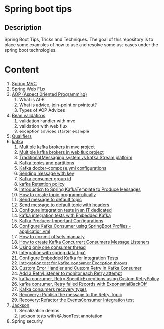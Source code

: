 # Spring boot tips 

## Description
Spring Boot Tips, Tricks and Techniques.
The goal of this repository is to place some examples of how to use and resolve some use cases under the spring boot technologies.


# Content

1. [Spring MVC](web)
2. [Spring Web Flux](spring-boot-tipps-reactive)
3. [AOP (Aspect Oriented Programming)](aop)
   1. What is AOP
   2. What is advice, join-point or pointcut?
   3. Types of AOP Advices
4. [Bean validations](bean-validation)
   1. validation handler with mvc
   2. validation with web flux
   3. exception advices starter example
5. [Qualifiers](qualifiers)
6. [kafka]()
   1. [Multiple kafka brokers in mvc project](kafka/spring-boot-kafka-example)
   2. [Multiple kafka brokers in web flux project](kafka/spring-boot-kafka-example-rx)
   3. [Traditional Messaging system vs kafka Stream platform](https://github.com/jlmc/spring-boot-tipps/commit/213ae6a6ecedf1e92113206e5c54a77aa2195c8f)
   4. [Kafka topics and partitions](https://github.com/jlmc/spring-boot-tipps/commit/bd803cdfe9cd16d56a294e7533685ca880473dc9)
   5. [Kafka docker-compose.yml configurations](https://github.com/jlmc/spring-boot-tipps/commit/8898fc4767e24542e8d277b777c0326cd350b25c)
   6. [Sending message with key](https://github.com/jlmc/spring-boot-tipps/commit/78b955591c73176dc448866698a38a8cccf57dff) 
   7. [Kafka consumer group id](https://github.com/jlmc/spring-boot-tipps/commit/fe16f725c71fa15b61ef799956ea73d5242bd909)
   8. [kafka Retention policy](https://github.com/jlmc/spring-boot-tipps/commit/6aae7edb7e1d99f1a2c6524af18728e3f4af3128)
   9. [Introduction to Spring KafkaTemplate to Produce Messages](https://github.com/jlmc/spring-boot-tipps/commit/2e77a1a3140e8c8d2fb70cda4aafd5c1f4d7cd43)
   10. [How to create topic programmatically](https://github.com/jlmc/spring-boot-tipps/commit/e7a963cf4c8f46159a1456afa95cb6c143f30f3d)
   11. [Send message to default topic](https://github.com/jlmc/spring-boot-tipps/commit/d77487ab46e591ed4682bdb6efcd67e5303cbfee)
   12. [Send message to default topic with headers](https://github.com/jlmc/spring-boot-tipps/commit/543aedc473dd643a2a260ebda76ee74b8716adc4)
   13. [Configure Integration tests in an IT dedicated](https://github.com/jlmc/spring-boot-tipps/commit/5ee356c4292a13573c0cb9779589c5592a1a52b2)
   14. [kafka integration tests with Embedded Kafka](https://github.com/jlmc/spring-boot-tipps/commit/4c49427b93da5af4fe95ea0a2973d8a635fea8f6)
   15. [Kafka Producer Important Configurations](https://github.com/jlmc/spring-boot-tipps/commit/c04d4bbb27ddf7ad7678a4cd480c344b81e03f4a)
   16. [Configure Kafka Consumer using SpringBoot Profiles - application.yml](https://github.com/jlmc/spring-boot-tipps/commit/711b1e132061cafea3d9b0e91d0a324dcf521a3b)
   17. [How to commit offsets manually](https://github.com/jlmc/spring-boot-tipps/commit/da3efc9ca170d58d1a3156c6512c0dd68b83baba)
   18. [How to create Kafka Concurrent Consumers Message Listeners](https://github.com/jlmc/spring-boot-tipps/commit/4c9062e542c9906b0d5bb62daae9413865db3171)
   19. [Using only one consumer thread](https://github.com/jlmc/spring-boot-tipps/commit/f4d9704b8fb1fecfb1204cb009a3704c95d050d4)
   20. [Integration with spring data (jpa)](https://github.com/jlmc/spring-boot-tipps/commit/21036a19eaec8df11e3520dac2a1286f5c797fcc)
   21. [Configure Embedded Kafka for Integration Tests](https://github.com/jlmc/spring-boot-tipps/commit/fb4992b4a11d6150040c3974abffada776c1ec41)
   22. [Integration test for kafka consumer Exception throws](https://github.com/jlmc/spring-boot-tipps/commit/895b5a49a12055fca5fc5686a44bc0d7a127367c)
   23. [Custom Error Handler and Custom Retry in Kafka Consumer](https://github.com/jlmc/spring-boot-tipps/commit/e7176c4ce79657938255621237e7ae3c6392ec4c)
   24. [Add a RetryListener to monitor each Retry attempt](https://github.com/jlmc/spring-boot-tipps/commit/77d2634740f525afb18c31abb5a17056715d8141)
   25. [kafka consumer, Retry SpecificExceptions using Custom RetryPolicy](https://github.com/jlmc/spring-boot-tipps/commit/d3e22678770167e8357ec6d3454512af146c8987)
   26. [kafka consumer, Retry failed Records with ExponentialBackOff](https://github.com/jlmc/spring-boot-tipps/commit/e857e1624fb24dfbb96f2c35d7e645b942e63c22)
   27. [Kafka consumers recovery types](https://github.com/jlmc/spring-boot-tipps/commit/24452e16a55fd86bbbac3fc57b105fd6e0acf4c6)
   28. [Recovery : Publish the message to the Retry Topic](https://github.com/jlmc/spring-boot-tipps/commit/b8c64b52f8a4b30bbe0a459a173ce88644a0af50)
   29. [Recovery: Refactor the EventsConsumer Integration test](https://github.com/jlmc/spring-boot-tipps/commit/ec245536be809e4a60da5249bdee9b5edfa21602)
7. [Jackson](jackson)
   1. Serialization demos
   2. jackson tests with @JsonTest annotation
8. Spring security


